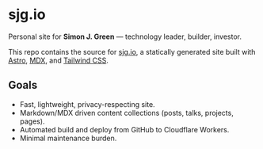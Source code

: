 # sjg.io

Personal site for **Simon J. Green** — technology leader, builder, investor.

This repo contains the source for [sjg.io](https://sjg.io), a statically
generated site built with [Astro](https://astro.build), [MDX](https://mdxjs.com),
and [Tailwind CSS](https://tailwindcss.com).

## Goals
- Fast, lightweight, privacy-respecting site.
- Markdown/MDX driven content collections (posts, talks, projects, pages).
- Automated build and deploy from GitHub to Cloudflare Workers.
- Minimal maintenance burden.